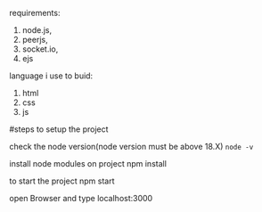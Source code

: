 
requirements:
 1. node.js,
 2. peerjs, 
 3. socket.io,
 4. ejs

language i use to buid:
 1. html
 2. css
 3. js

#steps to setup the project

check the node version(node version must be above 18.X)
`node -v`

install node modules on project
npm install

to start the project
npm start

open Browser and type
localhost:3000

